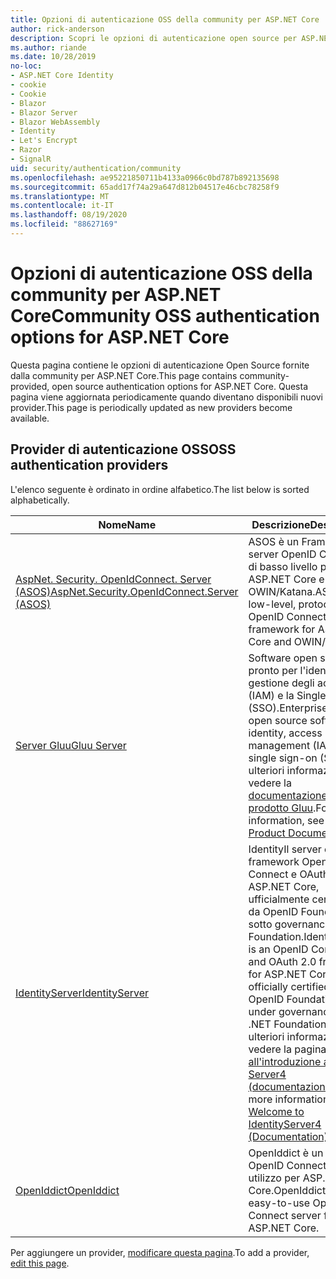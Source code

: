 ```yaml
---
title: Opzioni di autenticazione OSS della community per ASP.NET Core
author: rick-anderson
description: Scopri le opzioni di autenticazione open source per ASP.NET Core.
ms.author: riande
ms.date: 10/28/2019
no-loc:
- ASP.NET Core Identity
- cookie
- Cookie
- Blazor
- Blazor Server
- Blazor WebAssembly
- Identity
- Let's Encrypt
- Razor
- SignalR
uid: security/authentication/community
ms.openlocfilehash: ae95221850711b4133a0966c0bd787b892135698
ms.sourcegitcommit: 65add17f74a29a647d812b04517e46cbc78258f9
ms.translationtype: MT
ms.contentlocale: it-IT
ms.lasthandoff: 08/19/2020
ms.locfileid: "88627169"
---
```

# <a name="community-oss-authentication-options-for-aspnet-core"></a><span data-ttu-id="82033-103">Opzioni di autenticazione OSS della community per ASP.NET Core</span><span class="sxs-lookup"><span data-stu-id="82033-103">Community OSS authentication options for ASP.NET Core</span></span>

<span data-ttu-id="82033-104">Questa pagina contiene le opzioni di autenticazione Open Source fornite dalla community per ASP.NET Core.</span><span class="sxs-lookup"><span data-stu-id="82033-104">This page contains community-provided, open source authentication options for ASP.NET Core.</span></span> <span data-ttu-id="82033-105">Questa pagina viene aggiornata periodicamente quando diventano disponibili nuovi provider.</span><span class="sxs-lookup"><span data-stu-id="82033-105">This page is periodically updated as new providers become available.</span></span>

## <a name="oss-authentication-providers"></a><span data-ttu-id="82033-106">Provider di autenticazione OSS</span><span class="sxs-lookup"><span data-stu-id="82033-106">OSS authentication providers</span></span>

<span data-ttu-id="82033-107">L'elenco seguente è ordinato in ordine alfabetico.</span><span class="sxs-lookup"><span data-stu-id="82033-107">The list below is sorted alphabetically.</span></span>

| <span data-ttu-id="82033-108">Nome</span><span class="sxs-lookup"><span data-stu-id="82033-108">Name</span></span> | <span data-ttu-id="82033-109">Descrizione</span><span class="sxs-lookup"><span data-stu-id="82033-109">Description</span></span> |
| ---- | ----------- |
| [<span data-ttu-id="82033-110">AspNet. Security. OpenIdConnect. Server (ASOS)</span><span class="sxs-lookup"><span data-stu-id="82033-110">AspNet.Security.OpenIdConnect.Server (ASOS)</span></span>](https://github.com/aspnet-contrib/AspNet.Security.OpenIdConnect.Server) | <span data-ttu-id="82033-111">ASOS è un Framework server OpenID Connect di basso livello per ASP.NET Core e OWIN/Katana.</span><span class="sxs-lookup"><span data-stu-id="82033-111">ASOS is a low-level, protocol-first OpenID Connect server framework for ASP.NET Core and OWIN/Katana.</span></span> |
| [<span data-ttu-id="82033-112">Server Gluu</span><span class="sxs-lookup"><span data-stu-id="82033-112">Gluu Server</span></span>](https://gluu.org/) | <span data-ttu-id="82033-113">Software open source pronto per l'identità, la gestione degli accessi (IAM) e la Single Sign-On (SSO).</span><span class="sxs-lookup"><span data-stu-id="82033-113">Enterprise ready, open source software for identity, access management (IAM), and single sign-on (SSO).</span></span> <span data-ttu-id="82033-114">Per ulteriori informazioni, vedere la [documentazione del prodotto Gluu](https://gluu.org/docs/).</span><span class="sxs-lookup"><span data-stu-id="82033-114">For more information, see the [Gluu Product Documentation](https://gluu.org/docs/).</span></span> |
| [<span data-ttu-id="82033-115">IdentityServer</span><span class="sxs-lookup"><span data-stu-id="82033-115">IdentityServer</span></span>](https://identityserver.io/) | <span data-ttu-id="82033-116">IdentityIl server è un framework OpenID Connect e OAuth 2,0 per ASP.NET Core, ufficialmente certificata da OpenID Foundation e sotto governance di .NET Foundation.</span><span class="sxs-lookup"><span data-stu-id="82033-116">IdentityServer is an OpenID Connect and OAuth 2.0 framework for ASP.NET Core, officially certified by the OpenID Foundation and under governance of the .NET Foundation.</span></span> <span data-ttu-id="82033-117">Per ulteriori informazioni, vedere la pagina [relativa all'introduzione a Identity Server4 (documentazione)](https://identityserver4.readthedocs.io/en/latest/).</span><span class="sxs-lookup"><span data-stu-id="82033-117">For more information, see [Welcome to IdentityServer4 (Documentation)](https://identityserver4.readthedocs.io/en/latest/).</span></span> |
| [<span data-ttu-id="82033-118">OpenIddict</span><span class="sxs-lookup"><span data-stu-id="82033-118">OpenIddict</span></span>](https://github.com/openiddict/openiddict-core) | <span data-ttu-id="82033-119">OpenIddict è un server OpenID Connect di facile utilizzo per ASP.NET Core.</span><span class="sxs-lookup"><span data-stu-id="82033-119">OpenIddict is an easy-to-use OpenID Connect server for ASP.NET Core.</span></span> |

<span data-ttu-id="82033-120">Per aggiungere un provider, [modificare questa pagina](https://github.com/login?return_to=https%3A%2F%2Fgithub.com%2Faspnet%2FDocs%2Fedit%2Fmaster%2Faspnetcore%2Fsecurity%2Fauthentication%2Fcommunity.md).</span><span class="sxs-lookup"><span data-stu-id="82033-120">To add a provider, [edit this page](https://github.com/login?return_to=https%3A%2F%2Fgithub.com%2Faspnet%2FDocs%2Fedit%2Fmaster%2Faspnetcore%2Fsecurity%2Fauthentication%2Fcommunity.md).</span></span>
